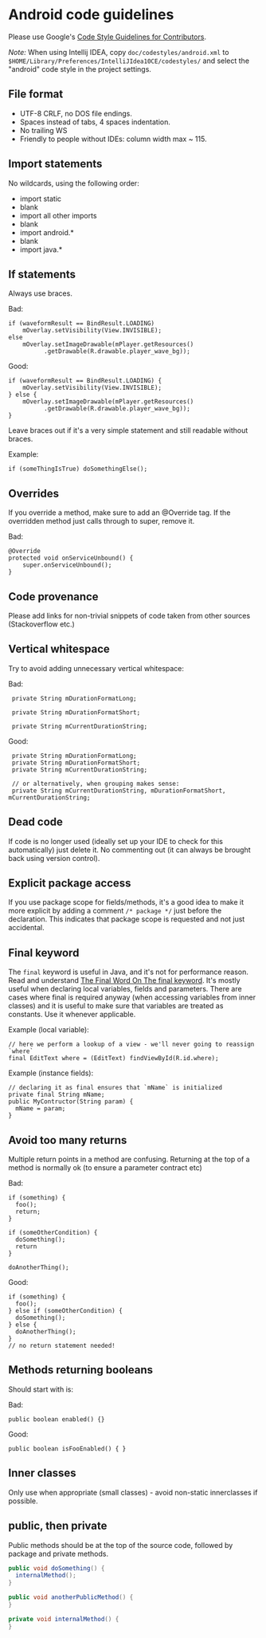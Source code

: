 # Android code guidelines

Please use Google's [Code Style Guidelines for Contributors][].

*Note:* When using Intellij IDEA, copy `doc/codestyles/android.xml` to
`$HOME/Library/Preferences/IntelliJIdea10CE/codestyles/` and select the "android"
code style in the project settings.

## File format

  * UTF-8 CRLF, no DOS file endings.
  * Spaces instead of tabs, 4 spaces indentation.
  * No trailing WS
  * Friendly to people without IDEs: column width max ~ 115.

## Import statements

No wildcards, using the following order:

 * import static
 * blank
 * import all other imports
 * blank
 * import android.*
 * blank
 * import java.*

## If statements

Always use braces.

Bad:

    if (waveformResult == BindResult.LOADING)
        mOverlay.setVisibility(View.INVISIBLE);
    else
        mOverlay.setImageDrawable(mPlayer.getResources()
              .getDrawable(R.drawable.player_wave_bg));

Good:

    if (waveformResult == BindResult.LOADING) {
        mOverlay.setVisibility(View.INVISIBLE);
    } else {
        mOverlay.setImageDrawable(mPlayer.getResources()
              .getDrawable(R.drawable.player_wave_bg));
    }

Leave braces out if it's a very simple statement and still readable without
braces.

Example:

    if (someThingIsTrue) doSomethingElse();

## Overrides

If you override a method, make sure to add an @Override tag. If the overridden
method just calls through to super, remove it.

Bad:

    @Override
    protected void onServiceUnbound() {
        super.onServiceUnbound();
    }

## Code provenance

Please add links for non-trivial snippets of code taken from other sources (Stackoverflow etc.)

## Vertical whitespace

Try to avoid adding unnecessary vertical whitespace:

Bad:

     private String mDurationFormatLong;

     private String mDurationFormatShort;

     private String mCurrentDurationString;

Good:

     private String mDurationFormatLong;
     private String mDurationFormatShort;
     private String mCurrentDurationString;

     // or alternatively, when grouping makes sense:
     private String mCurrentDurationString, mDurationFormatShort, mCurrentDurationString;

## Dead code

If code is no longer used (ideally set up your IDE to check for this
automatically) just delete it. No commenting out (it can always be brought back
using version control).

## Explicit package access

If you use package scope for fields/methods, it's a good idea to make it more
explicit by adding a comment `/* package */` just before the declaration. This
indicates that package scope is requested and not just accidental.

## Final keyword

The `final` keyword is useful in Java, and it's not for performance reason.
Read and understand [The Final Word On The final keyword][]. It's mostly useful
when declaring local variables, fields and parameters. There are cases where
final is required anyway (when accessing variables from inner classes) and it
is useful to make sure that variables are treated as constants. Use it whenever
applicable.

Example (local variable):

    // here we perform a lookup of a view - we'll never going to reassign `where`
    final EditText where = (EditText) findViewById(R.id.where);

Example (instance fields):

    // declaring it as final ensures that `mName` is initialized
    private final String mName;
    public MyContructor(String param) {
      mName = param;
    }

## Avoid too many returns

Multiple return points in a method are confusing. Returning at the top of a
method is normally ok (to ensure a parameter contract etc)

Bad:

    if (something) {
      foo();
      return;
    }

    if (someOtherCondition) {
      doSomething();
      return
    }

    doAnotherThing();

Good:

    if (something) {
      foo();
    } else if (someOtherCondition) {
      doSomething();
    } else {
      doAnotherThing();
    }
    // no return statement needed!


## Methods returning booleans

Should start with is:

Bad:

    public boolean enabled() {}

Good:

    public boolean isFooEnabled() { }

## Inner classes

Only use when appropriate (small classes) - avoid non-static innerclasses if possible.

## public, then private

Public methods should be at the top of the source code, followed by package and
private methods.

```java
public void doSomething() {
  internalMethod();
}

public void anotherPublicMethod() {
}

private void internalMethod() {
}
```


[Code Style Guidelines for Contributors]: http://source.android.com/source/code-style.html
[The Final Word on the final keyword]: http://renaud.waldura.com/doc/java/final-keyword.shtml


